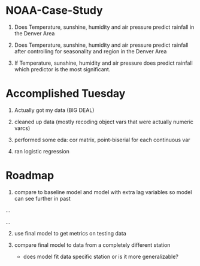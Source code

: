 # NOAA-Case-Study

1. Does Temperature, sunshine, humidity and air pressure predict rainfall in the Denver Area

2. Does Temperature, sunshine, humidity and air pressure predict rainfall after controlling for seasonality and region in the Denver Area

3. If Temperature, sunshine, humidity and air pressure does predict rainfall which predictor is the most significant.

# Accomplished Tuesday

1. Actually got my data (BIG DEAL)

2. cleaned up data (mostly recoding object vars that were actually numeric varcs)

3. performed some eda: cor matrix, point-biserial for each continuous var

4. ran logistic regression

# Roadmap

1. compare to baseline model and model with extra lag variables so model can see further in past

...

...

2. use final model to get metrics on testing data

3. compare final model to data from a completely different station
    - does model fit data specific station or is it more generalizable?

